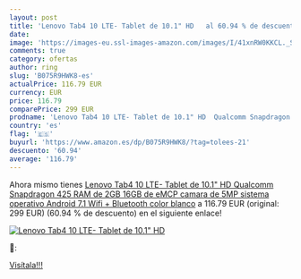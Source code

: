 ```yaml
---
layout: post
title: 'Lenovo Tab4 10 LTE- Tablet de 10.1" HD   al 60.94 % de descuento'
date: 
image: 'https://images-eu.ssl-images-amazon.com/images/I/41xnRW0KKCL._SL200_.jpg'
comments: true
category: ofertas
author: ring
slug: 'B075R9HWK8-es'
actualPrice: 116.79 EUR
currency: EUR
price: 116.79
comparePrice: 299 EUR
prodname: 'Lenovo Tab4 10 LTE- Tablet de 10.1" HD  Qualcomm Snapdragon 425  RAM de 2GB  16GB de eMCP  camara de 5MP  sistema operativo Android 7.1  Wifi + Bluetooth  color blanco'
country: 'es'
flag: '🇪🇸'
buyurl: 'https://www.amazon.es/dp/B075R9HWK8/?tag=tolees-21'
descuento: '60.94'
average: '116.79'
---
```


Ahora mismo tienes [Lenovo Tab4 10 LTE- Tablet de 10.1" HD  Qualcomm Snapdragon 425  RAM de 2GB  16GB de eMCP  camara de 5MP  sistema operativo Android 7.1  Wifi + Bluetooth  color blanco](https://www.amazon.es/dp/B075R9HWK8/?tag=tolees-21) a 116.79 EUR (original: 299 EUR) (60.94 %  de descuento) en el siguiente enlace!

[![Lenovo Tab4 10 LTE- Tablet de 10.1" HD  ](https://images-eu.ssl-images-amazon.com/images/I/41xnRW0KKCL._SL200_.jpg)](https://www.amazon.es/dp/B075R9HWK8/?tag=tolees-21)

🔎:


[Visítala!!!](https://www.amazon.es/dp/B075R9HWK8/?tag=tolees-21)
